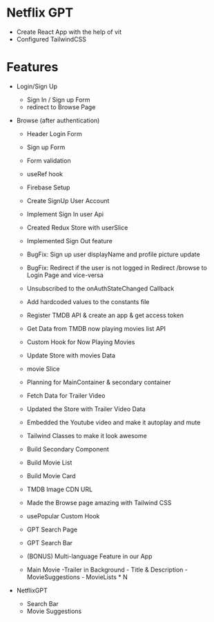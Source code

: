 # Netflix GPT


- Create React App with the help of vit
- Configured TailwindCSS

# Features

- Login/Sign Up
  - Sign In / Sign up Form
  - redirect to Browse Page
- Browse (after authentication)
  - Header
Login Form
  - Sign up Form
  - Form validation
  - useRef hook
  - Firebase Setup
  - Create SignUp User Account
  - Implement Sign In user Api
  - Created Redux Store with userSlice
  - Implemented Sign Out feature
  - BugFix: Sign up user displayName and profile picture update
  - BugFix: Redirect if the user is not logged in Redirect /browse to Login Page and vice-versa
  - Unsubscribed to the onAuthStateChanged Callback
  - Add hardcoded values to the constants file
  - Register TMDB API & create an app & get access token
  - Get Data from TMDB now playing movies list API
  - Custom Hook for Now Playing Movies
  - Update Store with movies Data
  - movie Slice
  - Planning for MainContainer & secondary container
  - Fetch Data for Trailer Video
  - Updated the Store with Trailer Video Data
  - Embedded the Youtube video and make it autoplay and mute
  - Tailwind Classes to make it look awesome
  - Build Secondary Component
  - Build Movie List
  - Build Movie Card
  - TMDB Image CDN URL
  - Made the Browse page amazing with Tailwind CSS
  - usePopular Custom Hook
  - GPT Search Page
  - GPT Search Bar
  - (BONUS) Multi-language Feature in our App
  
  - Main Movie
        -Trailer in Background
        - Title & Description
        - MovieSuggestions
            - MovieLists * N

- NetflixGPT
    - Search Bar
    - Movie Suggestions